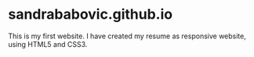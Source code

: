 # sandrababovic.github.io
This is my first website. 
I have created my resume as responsive website, using HTML5 and CSS3.
